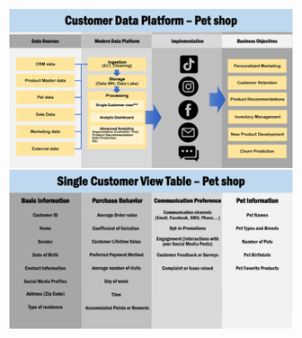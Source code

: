![Alt Text](https://github.com/ChawinTSR/MADT8101_Customer_Analytics/blob/730cf8dc9a2fd5ab7d5b9407a0da307fcd4dbb11/01_Customer%20Single%20View/Design%20Customer%20Data%20Platform/Figures/Customer%20data%20platform_Pet%20Shop_Page_1.jpg)
![Alt Text](https://github.com/ChawinTSR/MADT8101_Customer_Analytics/blob/730cf8dc9a2fd5ab7d5b9407a0da307fcd4dbb11/01_Customer%20Single%20View/Design%20Customer%20Data%20Platform/Figures/Customer%20data%20platform_Pet%20Shop_Page_2.jpg)
